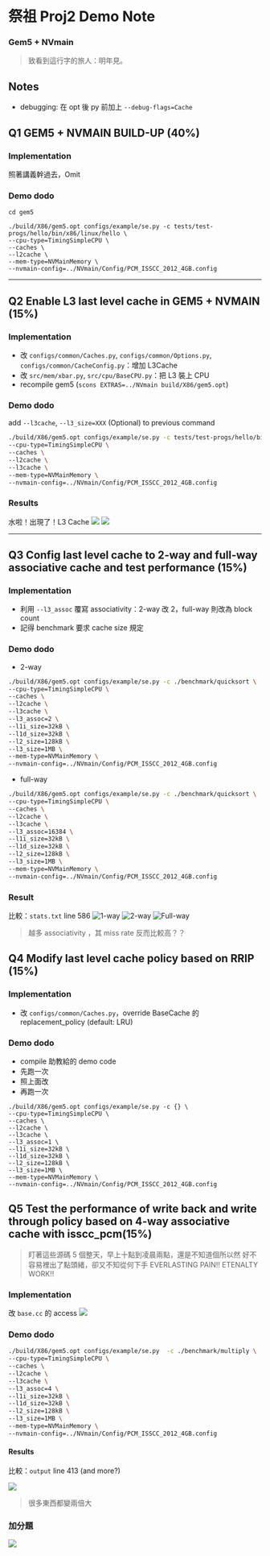 # 祭祖 Proj2 Demo Note
### Gem5 + NVmain
> 致看到這行字的旅人：明年見。

## Notes
- debugging: 在 opt 後 py 前加上 `--debug-flags=Cache`

## Q1 GEM5 + NVMAIN BUILD-UP (40%)

### Implementation
照著講義幹過去，Omit

### Demo dodo
```SH
cd gem5

./build/X86/gem5.opt configs/example/se.py -c tests/test-progs/hello/bin/x86/linux/hello \
--cpu-type=TimingSimpleCPU \
--caches \
--l2cache \
--mem-type=NVMainMemory \
--nvmain-config=../NVmain/Config/PCM_ISSCC_2012_4GB.config
```


---


## Q2 Enable L3 last level cache in GEM5 + NVMAIN (15%)

### Implementation
- 改 `configs/common/Caches.py`, `configs/common/Options.py`, `configs/common/CacheConfig.py`：增加 L3Cache
- 改 `src/mem/xbar.py`, `src/cpu/BaseCPU.py`：把 L3 裝上 CPU 
- recompile gem5 (`scons EXTRAS=../NVmain build/X86/gem5.opt`)

### Demo dodo
add `--l3cache`, `--l3_size=XXX` (Optional) to previous command

```sh
./build/X86/gem5.opt configs/example/se.py -c tests/test-progs/hello/bin/x86/linux/hello \
--cpu-type=TimingSimpleCPU \
--caches \
--l2cache \
--l3cache \
--mem-type=NVMainMemory \
--nvmain-config=../NVmain/Config/PCM_ISSCC_2012_4GB.config
```

### Results
水啦！出現了！L3 Cache
![](https://i.imgur.com/X1GavPy.png)
![](https://i.imgur.com/VOPKEBQ.png)

---


## Q3 Config last level cache to 2-way and full-way associative cache and test performance (15%)

### Implementation
- 利用 `--l3_assoc` 覆寫 associativity：2-way 改 2，full-way 則改為 block count 
- 記得 benchmark 要求 cache size 規定 

### Demo dodo
- 2-way 
```sh
./build/X86/gem5.opt configs/example/se.py -c ./benchmark/quicksort \
--cpu-type=TimingSimpleCPU \
--caches \
--l2cache \
--l3cache \
--l3_assoc=2 \
--l1i_size=32kB \
--l1d_size=32kB \
--l2_size=128kB \
--l3_size=1MB \
--mem-type=NVMainMemory \
--nvmain-config=../NVmain/Config/PCM_ISSCC_2012_4GB.config
```
- full-way
```sh
./build/X86/gem5.opt configs/example/se.py -c ./benchmark/quicksort \
--cpu-type=TimingSimpleCPU \
--caches \
--l2cache \
--l3cache \
--l3_assoc=16384 \
--l1i_size=32kB \
--l1d_size=32kB \
--l2_size=128kB \
--l3_size=1MB \
--mem-type=NVMainMemory \
--nvmain-config=../NVmain/Config/PCM_ISSCC_2012_4GB.config
```

### Result
比較：`stats.txt` line 586
![1-way](https://i.imgur.com/6sJN1MX.png)
![2-way](https://i.imgur.com/rNuYulq.png)
![Full-way](https://i.imgur.com/F0iQcmP.png)
> 越多 associativity ，其 miss rate 反而比較高？？


## Q4 Modify last level cache policy based on RRIP (15%)
### Implementation
- 改 `configs/common/Caches.py`，override BaseCache 的 replacement_policy (default: LRU)

### Demo dodo
- compile 助教給的 demo code
- 先跑一次
- 照上面改
- 再跑一次

```
./build/X86/gem5.opt configs/example/se.py -c {} \
--cpu-type=TimingSimpleCPU \
--caches \
--l2cache \
--l3cache \
--l3_assoc=1 \
--l1i_size=32kB \
--l1d_size=32kB \
--l2_size=128kB \
--l3_size=1MB \
--mem-type=NVMainMemory \
--nvmain-config=../NVmain/Config/PCM_ISSCC_2012_4GB.config
```



## Q5 Test the performance of write back and write through policy based on 4-way associative cache with isscc_pcm(15%)

> 盯著這些源碼 5 個整天，早上十點到凌晨兩點，還是不知道個所以然
> 好不容易裡出了點頭緒，卻又不知從何下手
> EVERLASTING PAIN!! ETENALTY WORK!!

### Implementation
改 `base.cc` 的 access
![](https://i.imgur.com/R7s6x7l.png)

### Demo dodo
```sh
./build/X86/gem5.opt configs/example/se.py  -c ./benchmark/multiply \
--cpu-type=TimingSimpleCPU \
--caches \
--l2cache \
--l3cache \
--l3_assoc=4 \
--l1i_size=32kB \
--l1d_size=32kB \
--l2_size=128kB \
--l3_size=1MB \
--mem-type=NVMainMemory \
--nvmain-config=../NVmain/Config/PCM_ISSCC_2012_4GB.config
```

#### Results
比較：`output` line 413 (and more?)
    
![](https://i.imgur.com/nTFSdQW.png)
> 很多東西都變兩倍大

### 加分題
![](https://i.imgur.com/H9gsGb5.jpg)